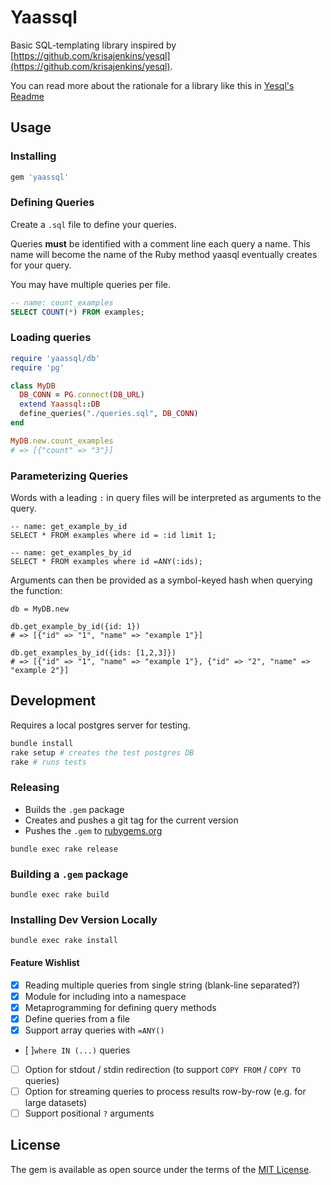 # Yaassql

Basic SQL-templating library inspired by [https://github.com/krisajenkins/yesql](https://github.com/krisajenkins/yesql).

You can read more about the rationale for a library like this in [Yesql's Readme](https://github.com/krisajenkins/yesql#rationale)

## Usage

### Installing

```ruby
gem 'yaassql'
```

### Defining Queries

Create a `.sql` file to define your queries.

Queries **must** be identified with a comment line each query a name. This name will become the name of the Ruby method yaasql eventually creates for your query.

You may have multiple queries per file.

```sql
-- name: count_examples
SELECT COUNT(*) FROM examples;
```

### Loading queries

```ruby
require 'yaassql/db'
require 'pg'

class MyDB
  DB_CONN = PG.connect(DB_URL)
  extend Yaassql::DB
  define_queries("./queries.sql", DB_CONN)
end

MyDB.new.count_examples
# => [{"count" => "3"}]
```

### Parameterizing Queries

Words with a leading `:` in query files will be interpreted as arguments to the query.

```
-- name: get_example_by_id
SELECT * FROM examples where id = :id limit 1;

-- name: get_examples_by_id
SELECT * FROM examples where id =ANY(:ids);
```

Arguments can then be provided as a symbol-keyed hash when querying the function:

```
db = MyDB.new

db.get_example_by_id({id: 1})
# => [{"id" => "1", "name" => "example 1"}]

db.get_examples_by_id({ids: [1,2,3]})
# => [{"id" => "1", "name" => "example 1"}, {"id" => "2", "name" => "example 2"}]
```

## Development

Requires a local postgres server for testing.

```bash
bundle install
rake setup # creates the test postgres DB
rake # runs tests
```

### Releasing

* Builds the `.gem` package
* Creates and pushes a git tag for the current version
* Pushes the `.gem` to [rubygems.org](https://rubygems.org)

```
bundle exec rake release
```

### Building a `.gem` package

```
bundle exec rake build
```

### Installing Dev Version Locally

```
bundle exec rake install
```

#### Feature Wishlist

* [X] Reading multiple queries from single string (blank-line separated?)
* [X] Module for including into a namespace
* [X] Metaprogramming for defining query methods
* [X] Define queries from a file
* [X] Support array queries with `=ANY()`
* [ ]`where IN (...)` queries
* [ ] Option for stdout / stdin redirection (to support `COPY FROM` / `COPY TO` queries)
* [ ] Option for streaming queries to process results row-by-row (e.g. for large datasets)
* [ ] Support positional `?` arguments

## License

The gem is available as open source under the terms of the [MIT License](http://opensource.org/licenses/MIT).

